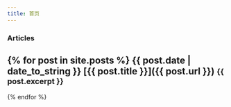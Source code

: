 ```yaml
---
title: 首页
---
```


### Articles

{% for post in site.posts %}
  {{ post.date | date_to_string }} [{{ post.title }}]({{ post.url }})
  <small>{{ post.excerpt }}</small>
  ---
{% endfor %}
